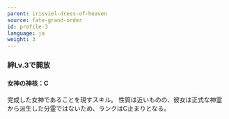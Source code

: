```yaml
---
parent: irisviel-dress-of-heaven
source: fate-grand-order
id: profile-3
language: ja
weight: 3
---
```


### 絆Lv.3で開放

#### 女神の神核：C

完成した女神であることを現すスキル。
性質は近いものの、彼女は正式な神霊から派生した分霊ではないため、ランクはC止まりとなる。
